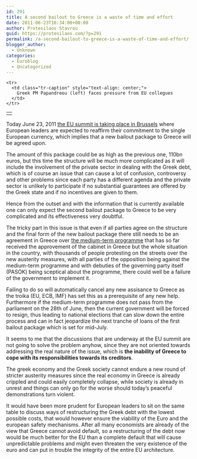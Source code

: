```yaml
---
id: 291
title: A second bailout to Greece is a waste of time and effort
date: 2011-06-23T16:34:00+00:00
author: Protesilaos Stavrou
guid: https://protesilaos.com/?p=291
permalink: /a-second-bailout-to-greece-is-a-waste-of-time-and-effort/
blogger_author:
  - Unknown
categories:
  - Euroblog
  - Uncategorized
---
```

<div dir="ltr" style="text-align: left;" trbidi="on">
  <table align="center" cellpadding="0" cellspacing="0" class="tr-caption-container" style="margin-left: auto; margin-right: auto; text-align: center;">
    <tr>
      <td style="text-align: center;">
      </td>
    </tr>
    
    <tr>
      <td class="tr-caption" style="text-align: center;">
        Greek PM Papandreou (left) faces pressure from EU collegues
      </td>
    </tr>
  </table>
  
  <p>
    Today June 23, 2011 <a href="http://www.bbc.co.uk/news/world-europe-13886099">the EU summit is taking place in Brussels</a> where European leaders are expected to reaffirm their commitment to the single European currency, which implies that a new bailout package to Greece will be agreed upon.
  </p>
  
  <p>
    The amount of this package could be as high as the previous one, 110bn euros, but this time the structure will be much more complicated as it will include the involvement of the private sector in dealing with the Greek debt, which is of course an issue that can cause a lot of confusion, controversy and other problems since each party has a different agenda and the private sector is unlikely to participate if no substantial guarantees are offered by the Greek state and if no incentives are given to them.
  </p>
  
  <p>
    Hence from the outset and with the information that is currently available one can only expect the second bailout package to Greece to be very complicated and its effectiveness very doubtful.
  </p>
  
  <p>
    The tricky part in this issue is that even if all parties agree on the structure and the final form of the new bailout package there still needs to be an agreement in Greece over <a href="http://economistmeg.com/2011/06/23/greece-has-enough-hurdles-left-for-a-track-and-field-event/">the medium-term programme</a> that has so far received the approvement of the cabinet in Greece but the whole situation in the country, with thousands of people protesting on the streets over the new austerity measures, with all parties of the opposition being against the medium-term programme and with debuties of the governing party itself (PASOK) being sceptical about the programme, there could well be a failure of the government to implement it.
  </p>
  
  <p>
    Failing to do so will automatically cancel any new assisance to Greece as the troika (EU, ECB, IMF) has set this as a prerequisite of any new help. Furthermore if the medium-term programme does not pass from the parliament on the 28th of June, then the current government will be forced to resign, thus leading to national elections that can slow down the entire process and can in fact jeopardize the next tranche of loans of the first bailout package which is set for mid-July.
  </p>
  
  <p>
    It seems to me that the discussions that are underway at the EU summit are not going to solve the problem anyhow, since they are not oriented towards addressing the real nature of the issue, which is <b>the inability of Greece to cope with its responsibilities towards its creditors</b>.
  </p>
  
  <p>
    The greek economy and the Greek society cannot endure a new round of stricter austerity measures since the real economy in Greece is already crippled and could easily completely collapse, while society is already in unrest and things can only go for the worse should today&#8217;s peaceful demonstrations turn violent.
  </p>
  
  <p>
    It would have been more prudent for European leaders to sit on the same table to discuss ways of restructuring the Greek debt with the lowest possible costs, that would however ensure the viability of the Euro and the european safety mechanisms. After all many economists are already of the view that Greece cannot avoid default, so a restructuring of the debt now would be much better for the EU than a complete default that will cause unpredictable problems and might even threaten the very existence of the euro and can put in trouble the integrity of the entire EU architecture.
  </p>
</div>